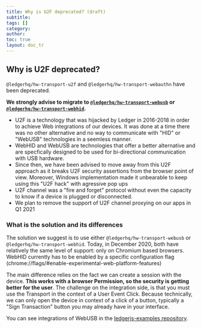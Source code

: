 ```yaml
---
title: Why is U2F deprecated? (draft)
subtitle:
tags: []
category:
author:
toc: true
layout: doc_tr
---
```





## Why is U2F deprecated?

`@ledgerhq/hw-transport-u2f` and `@ledgerhq/hw-transport-webauthn` have been deprecated.

**We strongly advise to migrate to [`@ledgerhq/hw-transport-webusb`](../webusb) or [`@ledgerhq/hw-transport-webhid`](../webhid).**

- U2F is a technology that was hijacked by Ledger in 2016-2018 in order to achieve Web integrations of our devices. It was done at a time there was no other alternative and no way to communicate with "HID" or "WebUSB" technologies in a seemless manner.
- WebHID and WebUSB are technologies that offer a better alternative and are specfically designed to be used for bi-directional communication with USB hardware.
- Since then, we have been advised to move away from this U2F approach as it breaks U2F security assertions from the browser point of view. Moreover, Windows implementation made it unbearable to keep using this "U2F hack" with agressive pop ups
- U2F channel was a "fire and forget" protocol without even the capacity to know if a device is plugged or disconnected.
- We plan to remove the support of U2F channel proxying on our apps in Q1 2021

### What is the solution and its differences

The solution we suggest is to use either `@ledgerhq/hw-transport-webusb` or `@ledgerhq/hw-transport-webhid`. Today, in December 2020, both have relatively the same level of support: only on Chromium based browsers. WebHID currently has to be enabled by a specific configuration flag (chrome://flags/#enable-experimental-web-platform-features)

The main difference relies on the fact we can create a session with the device. **This works with a browser Permission, so the security is getting better for the user**. The challenge on the integration side, is that you must use the Transport in the context of a User Event Click. Because technically, we can only open the device in context of a click of a button, typically a "Sign Transaction" button you may already have in your interface.

You can see integrations of WebUSB in the [ledgerjs-examples repository](https://github.com/LedgerHQ/ledgerjs-examples).


